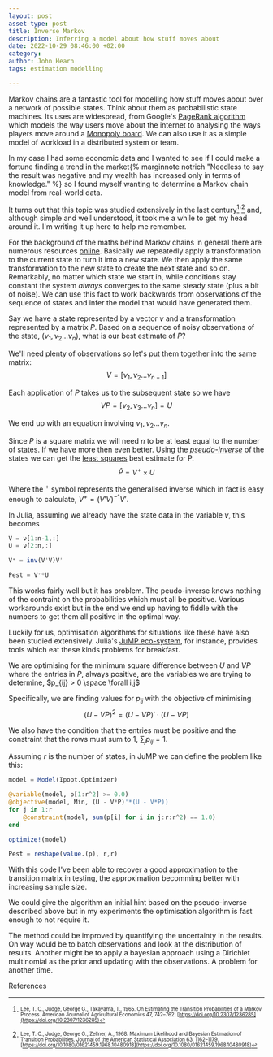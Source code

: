 ```yaml
---
layout: post
asset-type: post
title: Inverse Markov
description: Inferring a model about how stuff moves about
date: 2022-10-29 08:46:00 +02:00
category: 
author: John Hearn
tags: estimation modelling

---
```


Markov chains are a fantastic tool for modelling how stuff moves about over a network of possible states. Think about them as probabilistic state machines. Its uses are widespread, from Google's [PageRank algorithm](https://saattrupdan.github.io/2020-08-07-pagerank/) which models the way users move about the internet to analysing the ways players move around a [Monopoly board](http://www.bewersdorff-online.de/amonopoly/). We can also use it as a simple model of workload in a distributed system or team. 

In my case I had some economic data and I wanted to see if I could make a fortune finding a trend in the market{% marginnote notrich "Needless to say the result was negative and my wealth has increased only in terms of knowledge." %} so I found myself wanting to determine a Markov chain model from real-world data.

It turns out that this topic was studied extensively in the last century[^Lee1965]'[^Lee1968] and, although simple and well understood, it took me a while to get my head around it. I'm writing it up here to help me remember.

For the background of the maths behind Markov chains in general there are numerous resources [online](https://www.google.com/search?q=markov+chain). Basically we repeatedly apply a transformation to the current state to turn it into a new state. We then apply the same transformation to the new state to create the next state and so on. Remarkably, no matter which state we start in, while conditions stay constant the system _always_ converges to the same steady state (plus a bit of noise). We can use this fact to work backwards from observations of the sequence of states and infer the model that would have generated them.

Say we have a state represented by a vector $\nu$ and a transformation represented by a matrix $P$. Based on a sequence of noisy observations of the state, $\left(\nu_1, \nu_2...\nu_n\right)$, what is our best estimate of $P$?

We'll need plenty of observations so let's put them together into the same matrix: $$V = \left[\nu_1, \nu_2...\nu_{n-1}\right]$$

Each application of $P$ takes us to the subsequent state so we have $$VP = \left[\nu_2, \nu_3...\nu_n\right] = U$$

We end up with an equation involving $\nu_1, \nu_2...\nu_n$.

Since $P$ is a square matrix we will need $n$ to be at least equal to the number of states. If we have more then even better. Using the [_pseudo-inverse_](https://en.wikipedia.org/wiki/Moore%E2%80%93Penrose_inverse) of the states we can get the [least squares](https://en.wikipedia.org/wiki/Moore%E2%80%93Penrose_inverse#Linear_least-squares) best estimate for P.
$$\hat P = V^+ \times U$$

Where the $^+$ symbol represents the generalised inverse which in fact is easy enough to calculate, $V^+ = (V'V)^{-1}V'$.

In Julia, assuming we already have the state data in the variable $\nu$, this becomes

```julia
V = ν[1:n-1,:]
U = ν[2:n,:]

V⁺ = inv(V'V)V'

Pest = V⁺*U
```

This works fairly well but it has problem. The peudo-inverse knows nothing of the contraint on the probabilities which must all be positive. Various workarounds exist but in the end we end up having to fiddle with the numbers to get them all positive in the optimal way.

Luckily for us, optimisation algorithms for situations like these have also been studied extensively. Julia's [JuMP eco-system](https://jump.dev/), for instance, provides tools which eat these kinds problems for breakfast.

We are optimising for the minimum square difference between $U$ and $VP$ where the entries in $P$, always positive, are the variables we are trying to determine, $p_{ij} > 0 \space \forall i,j$

Specifically, we are finding values for $p_{ij}$ with the objective of minimising
$$(U-VP)^2 = (U-VP)' \cdot (U-VP)$$

We also have the condition that the entries must be positive and the constraint that the rows must sum to 1, $\sum_{j}{p_{ij}} = 1$.

Assuming $r$ is the number of states, in JuMP we can define the problem like this:
```julia
model = Model(Ipopt.Optimizer)

@variable(model, p[1:r^2] >= 0.0)
@objective(model, Min, (U - V*P)'*(U - V*P))
for j in 1:r
    @constraint(model, sum(p[i] for i in j:r:r^2) == 1.0)
end

optimize!(model)

Pest = reshape(value.(p), r,r)
```

With this code I've been able to recover a good approximation to the transition matrix in testing, the approximation becomming better with increasing sample size. 

We could give the algorithm an initial hint based on the pseudo-inverse described above but in my experiments the optimisation algorithm is fast enough to not require it. 

The method could be improved by quantifying the uncertainty in the results. On way would be to batch observations and look at the distribution of results. Another might be to apply a bayesian approach using a Dirichlet multinomial as the prior and updating with the observations. A problem for another time.


References

[^Lee1965]: <sup><sub>Lee, T. C., Judge, George G., Takayama, T., 1965. On Estimating the Transition Probabilities of a Markov Process. American Journal of Agricultural Economics 47, 742–762. [https://doi.org/10.2307/1236285](https://doi.org/10.2307/1236285)
[^Lee1968]: <sup><sub>Lee, T. C., Judge, George G., Zellner, A., 1968. Maximum Likelihood and Bayesian Estimation of Transition Probabilities. Journal of the American Statistical Association 63, 1162–1179. [https://doi.org/10.1080/01621459.1968.10480918](https://doi.org/10.1080/01621459.1968.10480918)
